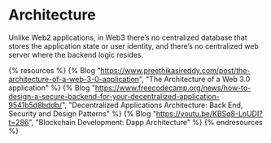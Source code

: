# Architecture

Unlike Web2 applications, in Web3 there’s no centralized database that stores the application state or user identity, and there’s no centralized web server where the backend logic resides.

{% resources %}
  {% Blog "https://www.preethikasireddy.com/post/the-architecture-of-a-web-3-0-application", "The Architecture of a Web 3.0 application" %}
  {% Blog "https://www.freecodecamp.org/news/how-to-design-a-secure-backend-for-your-decentralized-application-9541b5d8bddb/", "Decentralized Applications Architecture: Back End, Security and Design Patterns" %}
  {% Blog "https://youtu.be/KBSq8-LnUDI?t=286", "Blockchain Development: Dapp Architecture" %}
{% endresources %}